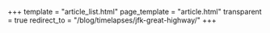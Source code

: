 +++
template = "article_list.html"
page_template = "article.html"
transparent = true
redirect_to = "/blog/timelapses/jfk-great-highway/"
+++
